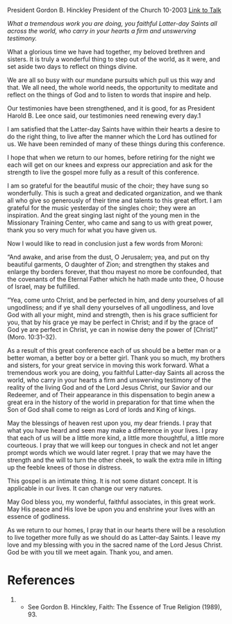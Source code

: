 President Gordon B. Hinckley
President of the Church
10-2003
[Link to Talk](https://www.churchofjesuschrist.org/study/general-conference/2003/10/let-us-live-the-gospel-more-fully?lang=eng)

_What a tremendous work you are doing, you faithful Latter-day Saints all across the world, who carry in your hearts a firm and unswerving testimony._

What a glorious time we have had together, my beloved brethren and sisters. It is truly a wonderful thing to step out of the world, as it were, and set aside two days to reflect on things divine.

We are all so busy with our mundane pursuits which pull us this way and that. We all need, the whole world needs, the opportunity to meditate and reflect on the things of God and to listen to words that inspire and help.

Our testimonies have been strengthened, and it is good, for as President Harold B. Lee once said, our testimonies need renewing every day.1

I am satisfied that the Latter-day Saints have within their hearts a desire to do the right thing, to live after the manner which the Lord has outlined for us. We have been reminded of many of these things during this conference.

I hope that when we return to our homes, before retiring for the night we each will get on our knees and express our appreciation and ask for the strength to live the gospel more fully as a result of this conference.

I am so grateful for the beautiful music of the choir; they have sung so wonderfully. This is such a great and dedicated organization, and we thank all who give so generously of their time and talents to this great effort. I am grateful for the music yesterday of the singles choir; they were an inspiration. And the great singing last night of the young men in the Missionary Training Center, who came and sang to us with great power, thank you so very much for what you have given us.

Now I would like to read in conclusion just a few words from Moroni:

“And awake, and arise from the dust, O Jerusalem; yea, and put on thy beautiful garments, O daughter of Zion; and strengthen thy stakes and enlarge thy borders forever, that thou mayest no more be confounded, that the covenants of the Eternal Father which he hath made unto thee, O house of Israel, may be fulfilled.

“Yea, come unto Christ, and be perfected in him, and deny yourselves of all ungodliness; and if ye shall deny yourselves of all ungodliness, and love God with all your might, mind and strength, then is his grace sufficient for you, that by his grace ye may be perfect in Christ; and if by the grace of God ye are perfect in Christ, ye can in nowise deny the power of [Christ]” (Moro. 10:31–32).

As a result of this great conference each of us should be a better man or a better woman, a better boy or a better girl. Thank you so much, my brothers and sisters, for your great service in moving this work forward. What a tremendous work you are doing, you faithful Latter-day Saints all across the world, who carry in your hearts a firm and unswerving testimony of the reality of the living God and of the Lord Jesus Christ, our Savior and our Redeemer, and of Their appearance in this dispensation to begin anew a great era in the history of the world in preparation for that time when the Son of God shall come to reign as Lord of lords and King of kings.

May the blessings of heaven rest upon you, my dear friends. I pray that what you have heard and seen may make a difference in your lives. I pray that each of us will be a little more kind, a little more thoughtful, a little more courteous. I pray that we will keep our tongues in check and not let anger prompt words which we would later regret. I pray that we may have the strength and the will to turn the other cheek, to walk the extra mile in lifting up the feeble knees of those in distress.

This gospel is an intimate thing. It is not some distant concept. It is applicable in our lives. It can change our very natures.

May God bless you, my wonderful, faithful associates, in this great work. May His peace and His love be upon you and enshrine your lives with an essence of godliness.

As we return to our homes, I pray that in our hearts there will be a resolution to live together more fully as we should do as Latter-day Saints. I leave my love and my blessing with you in the sacred name of the Lord Jesus Christ. God be with you till we meet again. Thank you, and amen.

# References
1. - See Gordon B. Hinckley, Faith: The Essence of True Religion (1989), 93.